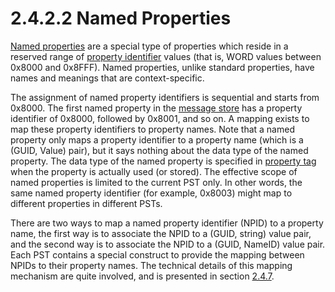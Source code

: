 <html dir="LTR" xmlns:mshelp="http://msdn.microsoft.com/mshelp" xmlns:ddue="http://ddue.schemas.microsoft.com/authoring/2003/5" xmlns:xlink="http://www.w3.org/1999/xlink" xmlns:tool="http://www.microsoft.com/tooltip">
    <head>
        <meta http-equiv="Content-Type" content="text/html; CHARSET=utf-8"></meta>
        <meta name="save" content="history"></meta>
        <title>2.4.2.2 Named Properties</title>
        <xml>
            <mshelp:toctitle title="2.4.2.2 Named Properties"></mshelp:toctitle>
            <mshelp:rltitle title="[MS-PST]: Named Properties"></mshelp:rltitle>
            <mshelp:keyword index="A" term="60003704-dfa6-476f-b782-ce8bb52a2df3"></mshelp:keyword>
            <mshelp:attr name="DCSext.ContentType" value="open specification"></mshelp:attr>
            <mshelp:attr name="AssetID" value="60003704-dfa6-476f-b782-ce8bb52a2df3"></mshelp:attr>
            <mshelp:attr name="TopicType" value="kbRef"></mshelp:attr>
            <mshelp:attr name="DCSext.Title" value="[MS-PST]: Named Properties" />
        </xml>
    </head>
    <body>
        <div id="header">
            <h1 class="heading">2.4.2.2 Named Properties</h1>
        </div>
        <div id="mainSection">
            <div id="mainBody">
                <div id="allHistory" class="saveHistory"></div>
                <div id="sectionSection0" class="section" name="collapseableSection">
                    

<p><a href="08220cc9-69b1-4072-a2e7-2a0ff201d505.html#gt_e6245def-e67d-4ab2-8c7d-04863b1c1063">Named
properties</a> are a special type of properties which reside in a reserved
range of <a href="08220cc9-69b1-4072-a2e7-2a0ff201d505.html#gt_382ac1cd-8ff9-493a-bfec-d9ad08955707">property identifier</a>
values (that is, WORD values between 0x8000 and 0x8FFF). Named properties,
unlike standard properties, have names and meanings that are context-specific.</p>

<p>The assignment of named property identifiers is sequential
and starts from 0x8000. The first named property in the <a href="08220cc9-69b1-4072-a2e7-2a0ff201d505.html#gt_fda94a53-448d-48d5-9991-176c530ff597">message store</a> has a
property identifier of 0x8000, followed by 0x8001, and so on. A mapping exists
to map these property identifiers to property names. Note that a named property
only maps a property identifier to a property name (which is a (GUID, Value)
pair), but it says nothing about the data type of the named property. The data
type of the named property is specified in <a href="08220cc9-69b1-4072-a2e7-2a0ff201d505.html#gt_550ffe03-4145-49d1-8370-a9906b00452c">property tag</a> when the
property is actually used (or stored). The effective scope of named properties
is limited to the current PST only. In other words, the same named property
identifier (for example, 0x8003) might map to different properties in different
PSTs.</p>

<p>There are two ways to map a named property identifier (NPID)
to a property name, the first way is to associate the NPID to a (GUID, string)
value pair, and the second way is to associate the NPID to a (GUID, NameID)
value pair. Each PST contains a special construct to provide the mapping
between NPIDs to their property names. The technical details of this mapping
mechanism are quite involved, and is presented in section <a href="e17e195d-0454-4b9b-b398-c9127a26a678.html">2.4.7</a>.</p>
                </div>
            </div>
        </div>
    </body>
</html>